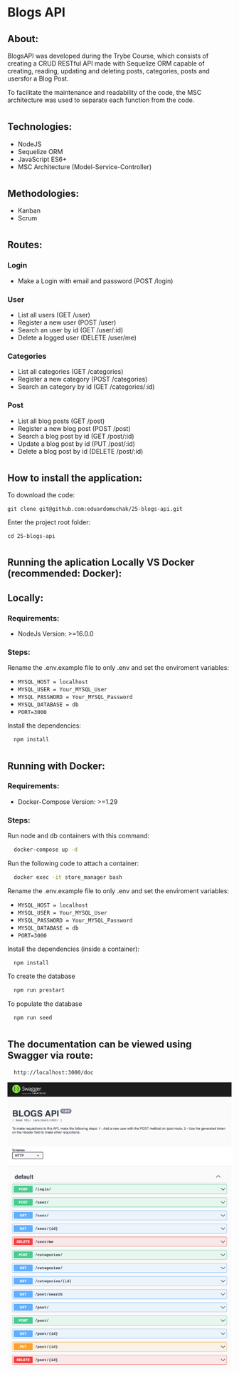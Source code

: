 # Blogs API

## About:

BlogsAPI was developed during the Trybe Course, which consists of creating a CRUD RESTful API made with Sequelize ORM capable of creating, reading, updating and deleting posts, categories, posts and usersfor a Blog Post.

To facilitate the maintenance and readability of the code, the MSC architecture was used to separate each function from the code.

#
## Technologies:

- NodeJS
- Sequelize ORM
- JavaScript ES6+
- MSC Architecture (Model-Service-Controller)

#
## Methodologies:

- Kanban
- Scrum

#
## Routes:

### Login
- Make a Login with email and password (POST /login)

### User
- List all users (GET /user)
- Register a new user (POST /user)
- Search an user by id (GET /user/:id)
- Delete a logged user (DELETE /user/me)

### Categories
- List all categories (GET /categories)
- Register a new category (POST /categories)
- Search an category by id (GET /categories/:id)

### Post
- List all blog posts (GET /post)
- Register a new blog post (POST /post)
- Search a blog post by id (GET /post/:id)
- Update a blog post by id (PUT /post/:id)
- Delete a blog post by id (DELETE /post/:id)

#
## How to install the application:

To download the code:

```
git clone git@github.com:eduardomuchak/25-blogs-api.git
```

Enter the project root folder:

```
cd 25-blogs-api
```
#
## Running the aplication Locally VS Docker (recommended: Docker):

## Locally:

### Requirements:
- NodeJs Version: >=16.0.0

### Steps:

Rename the .env.example file to only .env and set the enviroment variables:

- `MYSQL_HOST = localhost`
- `MYSQL_USER = Your_MYSQL_User`
- `MYSQL_PASSWORD = Your_MYSQL_Password`
- `MYSQL_DATABASE = db`
- `PORT=3000`

Install the dependencies:

```
  npm install
```
#
## Running with Docker:

### Requirements:
- Docker-Compose Version: >=1.29

### Steps:

Run node and db containers with this command:

```bash
  docker-compose up -d
```

Run the following code to attach a container:

```bash
  docker exec -it store_manager bash
```

Rename the .env.example file to only .env and set the enviroment variables:

- `MYSQL_HOST = localhost`
- `MYSQL_USER = Your_MYSQL_User`
- `MYSQL_PASSWORD = Your_MYSQL_Password`
- `MYSQL_DATABASE = db`
- `PORT=3000`

Install the dependencies (inside a container):
```
  npm install
```

To create the database
```bash
  npm run prestart
```

To populate the database
```bash
  npm run seed
```
#
## The documentation can be viewed using Swagger via route:
```bash
  http://localhost:3000/doc
```

<p align="center">
  <img 
    src="./screenshots/SwaggerUI.png"
  >
</p>

